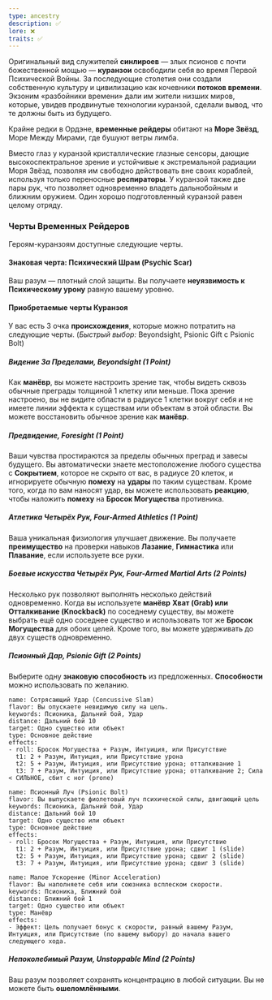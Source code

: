 ```yaml
---
type: ancestry
description: ✅
lore: ❌
traits: ✅
---
```

Оригинальный вид служителей **синлироев** — злых псионов с почти божественной мощью — **куранзои** освободили себя во время Первой Психической Войны. За последующие столетия они создали собственную культуру и цивилизацию как кочевники **потоков времени**. Экзоним «разбойники времени» дали им жители низших миров, которые, увидев продвинутые технологии куранзой, сделали вывод, что те должны быть из будущего.

Крайне редки в Ордэне, **временные рейдеры** обитают на **Море Звёзд**, Море Между Мирами, где бушуют ветры лимба.

Вместо глаз у куранзой кристаллические глазные сенсоры, дающие высокоспектральное зрение и устойчивые к экстремальной радиации Моря Звёзд, позволяя им свободно действовать вне своих кораблей, используя только переносные **респираторы**. У куранзой также две пары рук, что позволяет одновременно владеть дальнобойным и ближним оружием. Один хорошо подготовленный куранзой равен целому отряду.

### Черты Временных Рейдеров

Героям-куранзоям доступные следующие черты.

#### Знаковая черта: Психический Шрам (Psychic Scar)

Ваш разум — плотный слой защиты. Вы получаете **неуязвимость к Психическому урону** равную вашему уровню.

#### Приобретаемые черты Куранзоя

У вас есть 3 очка **происхождения**, которые можно потратить на следующие черты. (_Быстрый выбор:_ Beyondsight, Psionic Gift с Psionic Bolt)

##### Видение За Пределами, Beyondsight (1 Point)

Как **манёвр**, вы можете настроить зрение так, чтобы видеть сквозь обычные преграды толщиной 1 клетку или меньше. Пока зрение настроено, вы не видите области в радиусе 1 клетки вокруг себя и не имеете линии эффекта к существам или объектам в этой области. Вы можете восстановить обычное зрение как **манёвр**.

##### Предвидение, Foresight (1 Point)

Ваши чувства простираются за пределы обычных преград и завесы будущего. Вы автоматически знаете местоположение любого существа с **Сокрытием**, которое не скрыто от вас, в радиусе 20 клеток, и игнорируете обычную **помеху** на **удары** по таким существам. Кроме того, когда по вам наносят удар, вы можете использовать **реакцию**, чтобы наложить **помеху** на **Бросок Могущества** противника.

##### Атлетика Четырёх Рук, Four-Armed Athletics (1 Point)

Ваша уникальная физиология улучшает движение. Вы получаете **преимущество** на проверки навыков **Лазание**, **Гимнастика** или **Плавание**, если используете все руки.

##### Боевые искусства Четырёх Рук, Four-Armed Martial Arts (2 Points)

Несколько рук позволяют выполнять несколько действий одновременно. Когда вы используете **манёвр** **Хват (Grab) или Отталкивание (Knockback)** по соседнему существу, вы можете выбрать ещё одно соседнее существо и использовать тот же **Бросок Могущества** для обоих целей. Кроме того, вы можете удерживать до двух существ одновременно.

##### Псионный Дар, Psionic Gift (2 Points)

Выберите одну **знаковую способность** из предложенных. **Способности** можно использовать по желанию.

```ds-ab
name: Сотрясающий Удар (Concussive Slam)
flavor: Вы опускаете невидимую силу на цель.
keywords: Псионика, Дальний бой, Удар
distance: Дальний бой 10
target: Одно существо или объект
type: Основное действие
effects: 
- roll: Бросок Могущества + Разум, Интуиция, или Присутствие
  t1: 2 + Разум, Интуиция, или Присутствие урона
  t2: 5 + Разум, Интуиция, или Присутствие урона; отталкивание 1
  t3: 7 + Разум, Интуиция, или Присутствие урона; отталкивание 2; Сила < СИЛЬНОЕ, сбит с ног (prone)
```

```ds-ab
name: Псионный Луч (Psionic Bolt)
flavor: Вы выпускаете фиолетовый луч психической силы, двигающий цель
keywords: Псионика, Дальний бой, Удар
distance: Дальний бой 10
target: Одно существо или объект
type: Основное действие
effects: 
- roll: Бросок Могущества + Разум, Интуиция, или Присутствие
  t1: 2 + Разум, Интуиция, или Присутствие урона; сдвиг 1 (slide)
  t2: 5 + Разум, Интуиция, или Присутствие урона; сдвиг 2 (slide)
  t3: 7 + Разум, Интуиция, или Присутствие урона; сдвиг 3 (slide)
```

```ds-ab
name: Малое Ускорение (Minor Acceleration)
flavor: Вы наполняете себя или союзника всплеском скорости.
keywords: Псионика, Ближний бой
distance: Ближний бой 1
target: Одно существо или объект
type: Манёвр
effects: 
- Эффект: Цель получает бонус к скорости, равный вашему Разум, Интуиция, или Присутствие (по вашему выбору) до начала вашего следующего хода.
```

##### Непоколебимый Разум, Unstoppable Mind (2 Points)

Ваш разум позволяет сохранять концентрацию в любой ситуации. Вы не можете быть **ошеломлёнными**.
